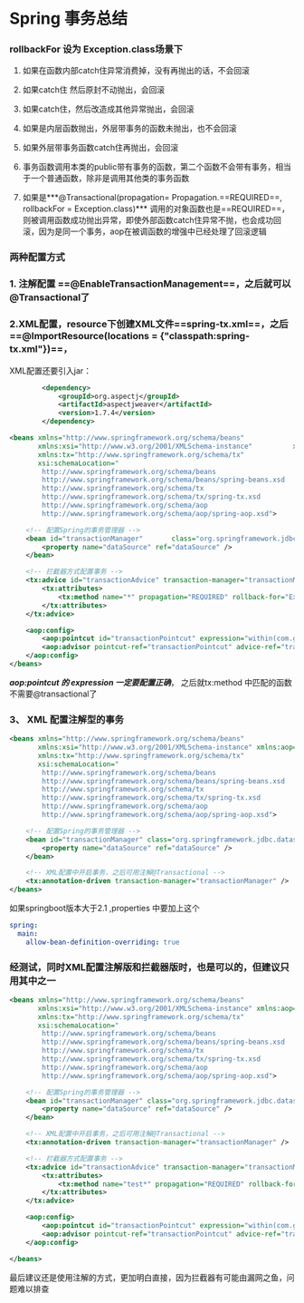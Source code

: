 # Spring 事务总结

### rollbackFor 设为 Exception.class场景下

1. 如果在函数内部catch住异常消费掉，没有再抛出的话，不会回滚
2. 如果catch住 然后原封不动抛出，会回滚
3.  如果catch住，然后改造成其他异常抛出，会回滚

4. 如果是内层函数抛出，外层带事务的函数未抛出，也不会回滚
5. 如果外层带事务函数catch住再抛出，会回滚
6. 事务函数调用本类的public带有事务的函数，第二个函数不会带有事务，相当于一个普通函数，除非是调用其他类的事务函数
7. 如果是***@Transactional(propagation= Propagation.==REQUIRED==, rollbackFor = Exception.class)*** 调用的对象函数也是==REQUIRED==，则被调用函数成功抛出异常，即使外部函数catch住异常不抛，也会成功回滚，因为是同一个事务，aop在被调函数的增强中已经处理了回滚逻辑



### 两种配置方式

### 1. 注解配置 ==@EnableTransactionManagement==，之后就可以@Transactional了

### 2.XML配置，resource下创建XML文件==spring-tx.xml==，之后==@ImportResource(locations = {"classpath:spring-tx.xml"})==，

XML配置还要引入jar： 

```xml
		<dependency>
			<groupId>org.aspectj</groupId>
			<artifactId>aspectjweaver</artifactId>
			<version>1.7.4</version>
		</dependency>
```

```xml
<beans xmlns="http://www.springframework.org/schema/beans"
       xmlns:xsi="http://www.w3.org/2001/XMLSchema-instance" 		  xmlns:aop="http://www.springframework.org/schema/aop"
       xmlns:tx="http://www.springframework.org/schema/tx"
       xsi:schemaLocation="
        http://www.springframework.org/schema/beans
        http://www.springframework.org/schema/beans/spring-beans.xsd
        http://www.springframework.org/schema/tx
        http://www.springframework.org/schema/tx/spring-tx.xsd
        http://www.springframework.org/schema/aop
        http://www.springframework.org/schema/aop/spring-aop.xsd">

    <!-- 配置Spring的事务管理器 -->
    <bean id="transactionManager"   	class="org.springframework.jdbc.datasource.DataSourceTransactionManager">
        <property name="dataSource" ref="dataSource" />
    </bean>

    <!-- 拦截器方式配置事务 -->
    <tx:advice id="transactionAdvice" transaction-manager="transactionManager">
        <tx:attributes>
            <tx:method name="*" propagation="REQUIRED" rollback-for="Exception" />
        </tx:attributes>
    </tx:advice>

    <aop:config>
        <aop:pointcut id="transactionPointcut" expression="within(com.grady.demotransaction..impl.*Impl) &amp;&amp; execution(* *(..))" />
        <aop:advisor pointcut-ref="transactionPointcut" advice-ref="transactionAdvice" />
    </aop:config>
</beans>
```



***aop:pointcut 的 expression 一定要配置正确***， 之后就tx:method 中匹配的函数不需要@transactional了



### 3、 XML 配置注解型的事务 

```xml
<beans xmlns="http://www.springframework.org/schema/beans"
       xmlns:xsi="http://www.w3.org/2001/XMLSchema-instance" xmlns:aop="http://www.springframework.org/schema/aop"
       xmlns:tx="http://www.springframework.org/schema/tx"
       xsi:schemaLocation="
        http://www.springframework.org/schema/beans
        http://www.springframework.org/schema/beans/spring-beans.xsd
        http://www.springframework.org/schema/tx
        http://www.springframework.org/schema/tx/spring-tx.xsd
        http://www.springframework.org/schema/aop
        http://www.springframework.org/schema/aop/spring-aop.xsd">

    <!-- 配置Spring的事务管理器 -->
    <bean id="transactionManager" class="org.springframework.jdbc.datasource.DataSourceTransactionManager">
        <property name="dataSource" ref="dataSource" />
    </bean>

    <!-- XML配置中开启事务，之后可用注解@Transactional -->
    <tx:annotation-driven transaction-manager="transactionManager" />
</beans>
```



 如果springboot版本大于2.1  ,properties 中要加上这个

```yml
spring:
  main:
    allow-bean-definition-overriding: true
```

### 经测试，同时XML配置注解版和拦截器版时，也是可以的，但建议只用其中之一

```xml
<beans xmlns="http://www.springframework.org/schema/beans"
       xmlns:xsi="http://www.w3.org/2001/XMLSchema-instance" xmlns:aop="http://www.springframework.org/schema/aop"
       xmlns:tx="http://www.springframework.org/schema/tx"
       xsi:schemaLocation="
        http://www.springframework.org/schema/beans
        http://www.springframework.org/schema/beans/spring-beans.xsd
        http://www.springframework.org/schema/tx
        http://www.springframework.org/schema/tx/spring-tx.xsd
        http://www.springframework.org/schema/aop
        http://www.springframework.org/schema/aop/spring-aop.xsd">

    <!-- 配置Spring的事务管理器 -->
    <bean id="transactionManager" class="org.springframework.jdbc.datasource.DataSourceTransactionManager">
        <property name="dataSource" ref="dataSource" />
    </bean>

    <!-- XML配置中开启事务，之后可用注解@Transactional -->
    <tx:annotation-driven transaction-manager="transactionManager" />

    <!-- 拦截器方式配置事务 -->
    <tx:advice id="transactionAdvice" transaction-manager="transactionManager">
        <tx:attributes>
            <tx:method name="test*" propagation="REQUIRED" rollback-for="Exception" />
        </tx:attributes>
    </tx:advice>

    <aop:config>
        <aop:pointcut id="transactionPointcut" expression="within(com.grady.demotransaction..impl.*Impl) &amp;&amp; execution(* *(..))" />
        <aop:advisor pointcut-ref="transactionPointcut" advice-ref="transactionAdvice" />
    </aop:config>

</beans>
```



最后建议还是使用注解的方式，更加明白直接，因为拦截器有可能由漏网之鱼，问题难以排查